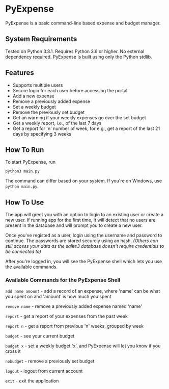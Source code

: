 # PyExpense

PyExpense is a basic command-line based expense and budget manager.

## System Requirements

Tested on Python 3.8.1. Requires Python 3.6 or higher.
No external dependency required. PyExpense is built using only the Python stdlib.

## Features

- Supports multiple users
- Secure login for each user before accessing the portal
- Add a new expense
- Remove a previously added expense
- Set a weekly budget
- Remove the previously set budget
- Get an warning if your weekly expenses go over the set budget
- Get a weekly report, i.e., of the last 7 days
- Get a report for 'n' number of week, for e.g., get a report of the last 21 days by specifying 3 weeks

## How To Run

To start PyExpense, run

    python3 main.py

The command can differ based on your system. If you're on Windows, use `python main.py`.

## How To Use

The app will greet you with an option to login to an existing user or create a new user. If running app for the first time, it will detect that no users are present in the database and will prompt you to create a new user.

Once you've registed as a user, login using the username and password to continue. The passwords are stored securely using an hash. *(Others can still access your data as the sqlite3 database doesn't require credentials to be connected to)*

After you're logged in, you will see the PyExpense shell which lets you use the available commands. 

### Available Commands for the PyExpense Shell

`add name amount`    -   add a record of an expense, where 'name' can be what you spent on and 'amount' is how much you spent

`remove name`   -   remove a previously added expense named 'name'

`report`    -   get a report of your expenses from the past week

`report n`  -   get a report from previous 'n' weeks, grouped by week

`budget`    -   see your current budget

`budget x`  -   set a weekly budget 'x', and PyExpense will let you know if you cross it

`nobudget`  -   remove a previously set budget

`logout`    -   logout from current account

`exit`  -   exit the application

    